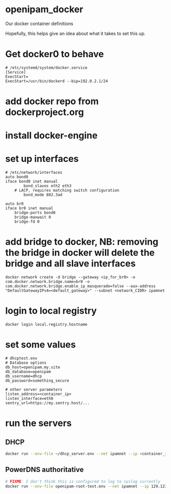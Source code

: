 # openipam_docker
Our docker container definitions

Hopefully, this helps give an idea about what it takes to set this up.

# Get docker0 to behave
```
# /etc/systemd/system/docker.service
[Service]
ExecStart=
ExecStart=/usr/bin/dockerd --bip=192.0.2.1/24

```

# add docker repo from dockerproject.org

# install docker-engine

# set up interfaces

```
# /etc/network/interfaces
auto bond0
iface bond0 inet manual
        bond_slaves eth2 eth3
	# LACP, requires matching switch configuration
        bond_mode 802.3ad

auto br0
iface br0 inet manual
	bridge-ports bond0
	bridge-maxwait 0
	bridge-fd 0

```

# add bridge to docker, NB: removing the bridge in docker will delete the bridge and all slave interfaces

```
docker network create -d bridge --gateway <ip_for_br0> -o com.docker.network.bridge.name=br0 -o com.docker.network.bridge.enable_ip_masquerade=false --aux-address "DefaultGatewayIPv4=<default_gateway>" --subnet <network_CIDR> ipamnet
```

# login to local registry

```
docker login local.registry.hostname
```

# set some values

```
# dhcptest.env 
# Database options
db_host=openipam.my.site
db_database=openipam
db_username=dhcp
db_password=something_secure

# other server parameters
listen_address=<container_ip>
listen_interface=eth0
sentry_url=https://my.sentry.host/...

```

# run the servers

## DHCP

```sh
docker run --env-file ~/dhcp_server.env --net ipamnet --ip <container_ip> -v /dev/log:/dev/log --name dhcptest --restart=unless-stopped -d <local_registry>/openipam/dhcp:latest
```

## PowerDNS authoritative

```sh
# FIXME: I don't think this is configured to log to syslog currently
docker run --env-file openipam-root-test.env --net ipamnet --ip 129.123.0.7 -v /run/postgresql/:/var/run/postgresql/ -v /dev/log:/dev/log --name openipam-nsroot-test_0.7 -d openipam-powerdns-authoritative
```

